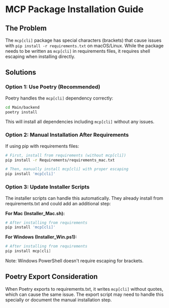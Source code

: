 # MCP Package Installation Guide

## The Problem

The `mcp[cli]` package has special characters (brackets) that cause issues with `pip install -r requirements.txt` on macOS/Linux. While the package needs to be written as `mcp[cli]` in requirements files, it requires shell escaping when installing directly.

## Solutions

### Option 1: Use Poetry (Recommended)

Poetry handles the `mcp[cli]` dependency correctly:

```bash
cd Main/backend
poetry install
```

This will install all dependencies including `mcp[cli]` without any issues.

### Option 2: Manual Installation After Requirements

If using pip with requirements files:

```bash
# First, install from requirements (without mcp[cli])
pip install -r Requirements/requirements_mac.txt

# Then, manually install mcp[cli] with proper escaping
pip install 'mcp[cli]'
```

### Option 3: Update Installer Scripts

The installer scripts can handle this automatically. They already install from requirements.txt and could add an additional step:

**For Mac (Installer_Mac.sh):**
```bash
# After installing from requirements
pip install 'mcp[cli]'
```

**For Windows (Installer_Win.ps1):**
```powershell
# After installing from requirements
pip install mcp[cli]
```

Note: Windows PowerShell doesn't require escaping for brackets.

## Poetry Export Consideration

When Poetry exports to requirements.txt, it writes `mcp[cli]` without quotes, which can cause the same issue. The export script may need to handle this specially or document the manual installation step.